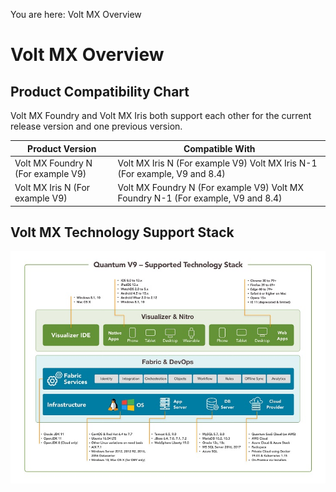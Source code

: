                               

You are here: Volt MX Overview

Volt MX  Overview
================

Product Compatibility Chart
---------------------------

Volt MX  Foundry and Volt MX Iris both support each other for the current release version and one previous version.

  
| Product Version | Compatible With |
| --- | --- |
| Volt MX Foundry N (For example V9) | Volt MX Iris N (For example V9) Volt MX Iris N-1 (For example, V9 and 8.4) |
| Volt MX Iris N (For example V9) | Volt MX Foundry N (For example V9) Volt MX Foundry N-1 (For example, V9 and 8.4) |

Volt MX  Technology Support Stack
--------------------------------

![](Resources/Images/VoltMX_V9___Supported_Technology_Stack.jpg)

